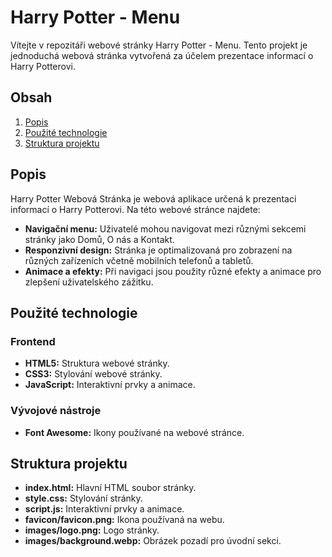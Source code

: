 # Harry Potter - Menu

Vítejte v repozitáři webové stránky Harry Potter - Menu. Tento projekt je jednoduchá webová stránka vytvořená za účelem prezentace informací o Harry Potterovi.

## Obsah

1. [Popis](#popis)
2. [Použité technologie](#použité-technologie)
3. [Struktura projektu](#struktura-projektu)

## Popis

Harry Potter Webová Stránka je webová aplikace určená k prezentaci informací o Harry Potterovi. Na této webové stránce najdete:

- **Navigační menu:** Uživatelé mohou navigovat mezi různými sekcemi stránky jako Domů, O nás a Kontakt.
- **Responzivní design:** Stránka je optimalizovaná pro zobrazení na různých zařízeních včetně mobilních telefonů a tabletů.
- **Animace a efekty:** Při navigaci jsou použity různé efekty a animace pro zlepšení uživatelského zážitku.

## Použité technologie

### Frontend

- **HTML5:** Struktura webové stránky.
- **CSS3:** Stylování webové stránky.
- **JavaScript:** Interaktivní prvky a animace.

### Vývojové nástroje

- **Font Awesome:** Ikony používané na webové stránce.

## Struktura projektu

- **index.html:** Hlavní HTML soubor stránky.
- **style.css:** Stylování stránky.
- **script.js:** Interaktivní prvky a animace.
- **favicon/favicon.png:** Ikona používaná na webu.
- **images/logo.png:** Logo stránky.
- **images/background.webp:** Obrázek pozadí pro úvodní sekci.
